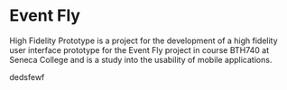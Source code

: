 Event Fly
=========

High Fidelity Prototype is a project for the development of a high fidelity user interface prototype for the Event Fly project in course BTH740 at Seneca College and is a study into the usability of mobile applications.

dedsfewf